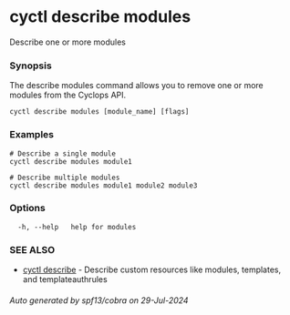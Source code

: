# cyctl describe modules

Describe one or more modules

### Synopsis

The describe modules command allows you to remove one or more modules from the Cyclops API.

```
cyctl describe modules [module_name] [flags]
```

### Examples

```
# Describe a single module
cyctl describe modules module1

# Describe multiple modules
cyctl describe modules module1 module2 module3
```

### Options

```
  -h, --help   help for modules
```

### SEE ALSO

* [cyctl describe](cyctl_describe.md)	 - Describe custom resources like modules, templates, and templateauthrules

###### Auto generated by spf13/cobra on 29-Jul-2024
